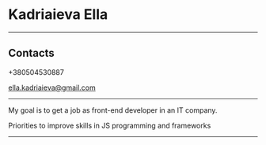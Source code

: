 # Kadriaieva Ella

---

## Contacts

+380504530887


ella.kadriaieva@gmail.com

---

My goal is to get a job as front-end developer in an IT company.


Priorities to improve skills in JS programming and frameworks

---
